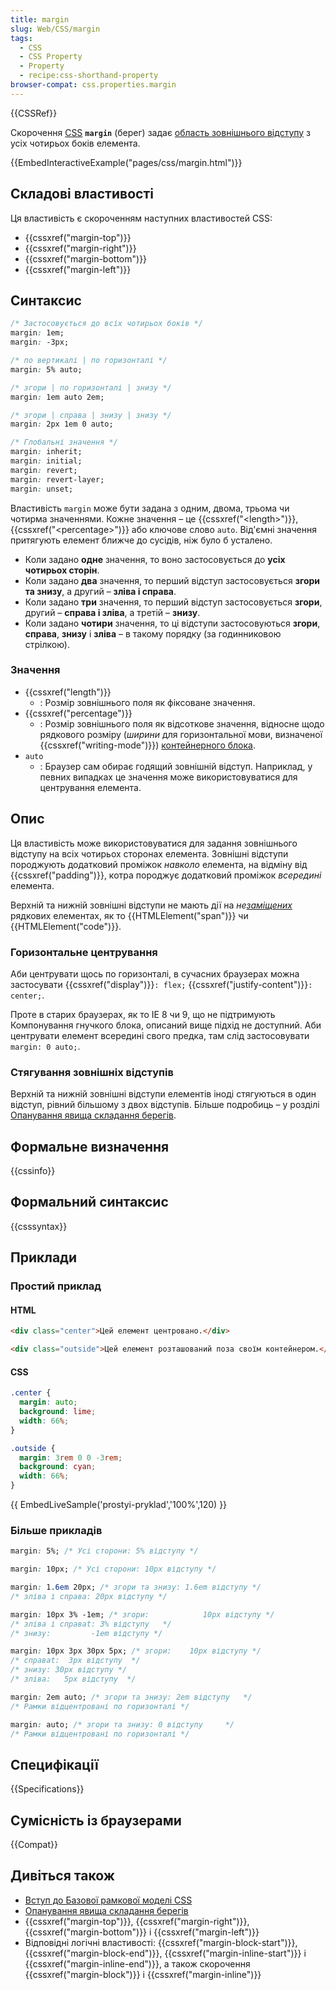 ```yaml
---
title: margin
slug: Web/CSS/margin
tags:
  - CSS
  - CSS Property
  - Property
  - recipe:css-shorthand-property
browser-compat: css.properties.margin
---
```


{{CSSRef}}

Скорочення [CSS](/uk/docs/Web/CSS) **`margin`** (берег) задає [область зовнішнього відступу](/uk/docs/Web/CSS/CSS_Box_Model/Introduction_to_the_CSS_box_model#oblast-zovnishnioho-vidstupu) з усіх чотирьох боків елемента.

{{EmbedInteractiveExample("pages/css/margin.html")}}

## Складові властивості

Ця властивість є скороченням наступних властивостей CSS:

- {{cssxref("margin-top")}}
- {{cssxref("margin-right")}}
- {{cssxref("margin-bottom")}}
- {{cssxref("margin-left")}}

## Синтаксис

```css
/* Застосовується до всіх чотирьох боків */
margin: 1em;
margin: -3px;

/* по вертикалі | по горизонталі */
margin: 5% auto;

/* згори | по горизонталі | знизу */
margin: 1em auto 2em;

/* згори | справа | знизу | знизу */
margin: 2px 1em 0 auto;

/* Глобальні значення */
margin: inherit;
margin: initial;
margin: revert;
margin: revert-layer;
margin: unset;
```

Властивість `margin` може бути задана з одним, двома, трьома чи чотирма значеннями. Кожне значення – це {{cssxref("&lt;length&gt;")}}, {{cssxref("&lt;percentage&gt;")}} або ключове слово `auto`. Від'ємні значення притягують елемент ближче до сусідів, ніж було б усталено.

- Коли задано **одне** значення, то воно застосовується до **усіх чотирьох сторін**.
- Коли задано **два** значення, то перший відступ застосовується **згори та знизу**, а другий – **зліва і справа**.
- Коли задано **три** значення, то перший відступ застосовується **згори**, другий – **справа і зліва**, а третій – **знизу**.
- Коли задано **чотири** значення, то ці відступи застосовуються **згори**, **справа**, **знизу** і **зліва** – в такому порядку (за годинниковою стрілкою).

### Значення

- {{cssxref("length")}}
  - : Розмір зовнішнього поля як фіксоване значення.
- {{cssxref("percentage")}}
  - : Розмір зовнішнього поля як відсоткове значення, відносне щодо рядкового розміру (_ширини_ для горизонтальної мови, визначеної {{cssxref("writing-mode")}}) [контейнерного блока](/uk/docs/Web/CSS/Containing_block).
- `auto`
  - : Браузер сам обирає годящий зовнішній відступ. Наприклад, у певних випадках це значення може використовуватися для центрування елемента.

## Опис

Ця властивість може використовуватися для задання зовнішнього відступу на всіх чотирьох сторонах елемента. Зовнішні відступи породжують додатковий проміжок _навколо_ елемента, на відміну від {{cssxref("padding")}}, котра породжує додатковий проміжок _всередині_ елемента.

Верхній та нижній зовнішні відступи не мають дії на _не[заміщених](/uk/docs/Web/CSS/Replaced_element)_ рядкових елементах, як то {{HTMLElement("span")}} чи {{HTMLElement("code")}}.

### Горизонтальне центрування

Аби центрувати щось по горизонталі, в сучасних браузерах можна застосувати {{cssxref("display")}}`: flex;` {{cssxref("justify-content")}}`: center;`.

Проте в старих браузерах, як то IE 8 чи 9, що не підтримують Компонування гнучкого блока, описаний вище підхід не доступний. Аби центрувати елемент всередині свого предка, там слід застосовувати `margin: 0 auto;`.

### Стягування зовнішніх відступів

Верхній та нижній зовнішні відступи елементів іноді стягуються в один відступ, рівний більшому з двох відступів. Більше подробиць – у розділі [Опанування явища складання берегів](/uk/docs/Web/CSS/CSS_Box_Model/Mastering_margin_collapsing).

## Формальне визначення

{{cssinfo}}

## Формальний синтаксис

{{csssyntax}}

## Приклади

### Простий приклад

#### HTML

```html
<div class="center">Цей елемент центровано.</div>

<div class="outside">Цей елемент розташований поза своїм контейнером.</div>
```

#### CSS

```css
.center {
  margin: auto;
  background: lime;
  width: 66%;
}

.outside {
  margin: 3rem 0 0 -3rem;
  background: cyan;
  width: 66%;
}
```

{{ EmbedLiveSample('prostyi-pryklad','100%',120) }}

### Більше прикладів

```css
margin: 5%; /* Усі сторони: 5% відступу */

margin: 10px; /* Усі сторони: 10px відступу */

margin: 1.6em 20px; /* згори та знизу: 1.6em відступу */
/* зліва і справа: 20px відступу */

margin: 10px 3% -1em; /* згори:            10px відступу */
/* зліва і справаt: 3% відступу   */
/* знизу:         -1em відступу */

margin: 10px 3px 30px 5px; /* згори:    10px відступу */
/* справаt:  3px відступу  */
/* знизу: 30px відступу */
/* зліва:   5px відступу  */

margin: 2em auto; /* згори та знизу: 2em відступу   */
/* Рамки відцентровані по горизонталі */

margin: auto; /* згори та знизу: 0 відступу     */
/* Рамки відцентровані по горизонталі */
```

## Специфікації

{{Specifications}}

## Сумісність із браузерами

{{Compat}}

## Дивіться також

- [Вступ до Базової рамкової моделі CSS](/uk/docs/Web/CSS/CSS_Box_Model/Introduction_to_the_CSS_box_model)
- [Опанування явища складання берегів](/uk/docs/Web/CSS/CSS_Box_Model/Mastering_margin_collapsing)
- {{cssxref("margin-top")}}, {{cssxref("margin-right")}}, {{cssxref("margin-bottom")}} і {{cssxref("margin-left")}}
- Відповідні логічні властивості: {{cssxref("margin-block-start")}}, {{cssxref("margin-block-end")}}, {{cssxref("margin-inline-start")}} і {{cssxref("margin-inline-end")}}, а також скорочення {{cssxref("margin-block")}} і {{cssxref("margin-inline")}}
